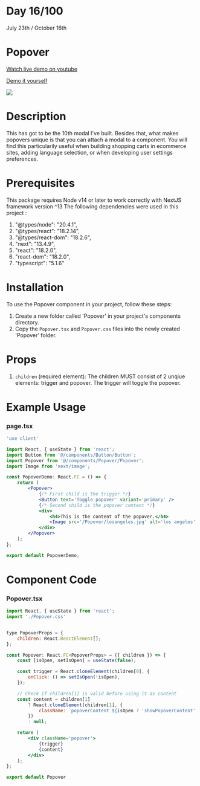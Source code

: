 # Day 16/100

July 23th / October 16th

# Popover
<a href="https://www.youtube.com/watch?v=M7FKxklNTOU" target="_blank">Watch live demo on youtube</a>

<a href="https://100daysofcomponents.netlify.app/Popover" target="_blank">Demo it yourself</a>

<a href="https://100daysofcomponents.netlify.app/Popover" target="_blank"><img src="https://cdn.discordapp.com/attachments/715319623637270638/1132791609730273390/image.png"/></a>  

# Description 

This has got to be the 10th modal I've built. Besides that, what makes popovers unique is that you can attach a modal to a component. You will find this particularily useful when building shopping carts in ecommerce sites, adding language selection, or when developing user settings preferences.

# Prerequisites
This package requires Node v14 or later to work correctly with NextJS framework version ^13
The following dependencies were used in this project :
1. "@types/node": "20.4.1",
2. "@types/react": "18.2.14",
3. "@types/react-dom": "18.2.6",
4. "next": "13.4.9",
5. "react": "18.2.0",
6. "react-dom": "18.2.0",
7. "typescript": "5.1.6"


# Installation 

To use the Popover component in your project, follow these steps:

1. Create a new folder called 'Popover' in your project's components directory.
2. Copy the `Popover.tsx` and `Popover.css` files into the newly created 'Popover' folder.

# Props 

1. `children` (required element): The children MUST consist of 2 unqiue elements: trigger and popover. The trigger will toggle the popover.
 

# Example Usage
### page.tsx
```jsx
'use client'

import React, { useState } from 'react';
import Button from '@/components/Button/Button';
import Popover from '@/components/Popover/Popover';
import Image from 'next/image';

const PopoverDemo: React.FC = () => {
    return (
        <Popover>
            {/* First child is the trigger */}
            <Button text='Toggle popover' variant='primary' />
            {/* Second child is the popover content */}
            <div>
                <h4>This is the content of the popover.</h4>
                <Image src='/Popover/losangeles.jpg' alt='los angeles' width={400} height={200} />
            </div>
        </Popover>
    );
};

export default PopoverDemo;
```

# Component Code 

### Popover.tsx
```jsx
import React, { useState } from 'react';
import './Popover.css'


type PopoverProps = {
    children: React.ReactElement[];
};

const Popover: React.FC<PopoverProps> = ({ children }) => {
    const [isOpen, setIsOpen] = useState(false);

    const trigger = React.cloneElement(children[0], {
        onClick: () => setIsOpen(!isOpen),
    });

    // Check if children[1] is valid before using it as content
    const content = children[1]
        ? React.cloneElement(children[1], {
            className: `popoverContent ${isOpen ? 'showPopoverContent' : ''}`
        })
        : null;

    return (
        <div className='popover'>
            {trigger}
            {content}
        </div>
    );
};

export default Popover
```
 